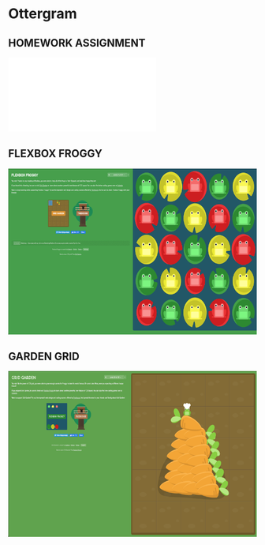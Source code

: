 # Ottergram

## HOMEWORK ASSIGNMENT

![Homework 1](/img/349_hw2_fall_2021.pdf "Homework2")

## FLEXBOX FROGGY

![Flexbox Froggy](/img/Flexbox_Froggy.png "Flexbox Froggy")

## GARDEN GRID

![Grid Garden](/img/Grid_Garden.png "Grid Garden")
